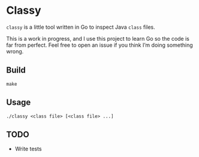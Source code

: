 # Classy

`classy` is a little tool written in Go to inspect Java `class` files.

This is a work in progress, and I use this project to learn Go so the code is
far from perfect. Feel free to open an issue if you think I’m doing something
wrong.

## Build

    make

## Usage

    ./classy <class file> [<class file> ...]


## TODO

* Write tests
